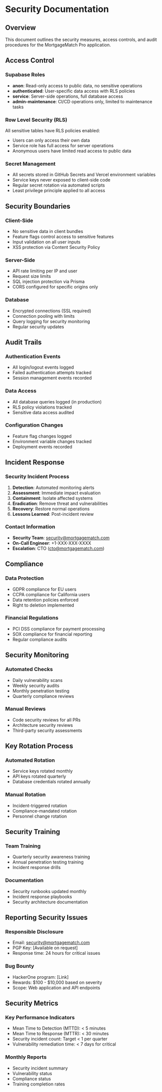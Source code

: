 # Security Documentation

## Overview
This document outlines the security measures, access controls, and audit procedures for the MortgageMatch Pro application.

## Access Control

### Supabase Roles
- **anon**: Read-only access to public data, no sensitive operations
- **authenticated**: User-specific data access with RLS policies
- **service**: Server-side operations, full database access
- **admin-maintenance**: CI/CD operations only, limited to maintenance tasks

### Row Level Security (RLS)
All sensitive tables have RLS policies enabled:
- Users can only access their own data
- Service role has full access for server operations
- Anonymous users have limited read access to public data

### Secret Management
- All secrets stored in GitHub Secrets and Vercel environment variables
- Service keys never exposed to client-side code
- Regular secret rotation via automated scripts
- Least privilege principle applied to all access

## Security Boundaries

### Client-Side
- No sensitive data in client bundles
- Feature flags control access to sensitive features
- Input validation on all user inputs
- XSS protection via Content Security Policy

### Server-Side
- API rate limiting per IP and user
- Request size limits
- SQL injection protection via Prisma
- CORS configured for specific origins only

### Database
- Encrypted connections (SSL required)
- Connection pooling with limits
- Query logging for security monitoring
- Regular security updates

## Audit Trails

### Authentication Events
- All login/logout events logged
- Failed authentication attempts tracked
- Session management events recorded

### Data Access
- All database queries logged (in production)
- RLS policy violations tracked
- Sensitive data access audited

### Configuration Changes
- Feature flag changes logged
- Environment variable changes tracked
- Deployment events recorded

## Incident Response

### Security Incident Process
1. **Detection**: Automated monitoring alerts
2. **Assessment**: Immediate impact evaluation
3. **Containment**: Isolate affected systems
4. **Eradication**: Remove threat and vulnerabilities
5. **Recovery**: Restore normal operations
6. **Lessons Learned**: Post-incident review

### Contact Information
- **Security Team**: security@mortgagematch.com
- **On-Call Engineer**: +1-XXX-XXX-XXXX
- **Escalation**: CTO (cto@mortgagematch.com)

## Compliance

### Data Protection
- GDPR compliance for EU users
- CCPA compliance for California users
- Data retention policies enforced
- Right to deletion implemented

### Financial Regulations
- PCI DSS compliance for payment processing
- SOX compliance for financial reporting
- Regular compliance audits

## Security Monitoring

### Automated Checks
- Daily vulnerability scans
- Weekly security audits
- Monthly penetration testing
- Quarterly compliance reviews

### Manual Reviews
- Code security reviews for all PRs
- Architecture security reviews
- Third-party security assessments

## Key Rotation Process

### Automated Rotation
- Service keys rotated monthly
- API keys rotated quarterly
- Database credentials rotated annually

### Manual Rotation
- Incident-triggered rotation
- Compliance-mandated rotation
- Personnel change rotation

## Security Training

### Team Training
- Quarterly security awareness training
- Annual penetration testing training
- Incident response drills

### Documentation
- Security runbooks updated monthly
- Incident response playbooks
- Security architecture documentation

## Reporting Security Issues

### Responsible Disclosure
- Email: security@mortgagematch.com
- PGP Key: [Available on request]
- Response time: 24 hours for critical issues

### Bug Bounty
- HackerOne program: [Link]
- Rewards: $100 - $10,000 based on severity
- Scope: Web application and API endpoints

## Security Metrics

### Key Performance Indicators
- Mean Time to Detection (MTTD): < 5 minutes
- Mean Time to Response (MTTR): < 30 minutes
- Security incident count: Target < 1 per quarter
- Vulnerability remediation time: < 7 days for critical

### Monthly Reports
- Security incident summary
- Vulnerability status
- Compliance status
- Training completion rates
